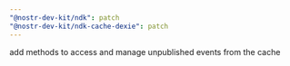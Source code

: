 ```yaml
---
"@nostr-dev-kit/ndk": patch
"@nostr-dev-kit/ndk-cache-dexie": patch
---
```


add methods to access and manage unpublished events from the cache
